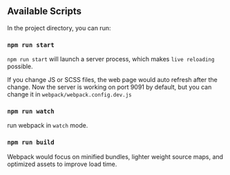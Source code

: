 
## Available Scripts

In the project directory, you can run:

### `npm run start`

`npm run start` will launch a server process, which makes `live reloading` possible.

If you change JS or SCSS files, the web page would auto refresh after the change. Now the server is working on port 9091 by default, but you can change it in `webpack/webpack.config.dev.js`

### `npm run watch`

run webpack in `watch` mode.

### `npm run build`

Webpack would focus on minified bundles, lighter weight source maps, and optimized assets to improve load time.


